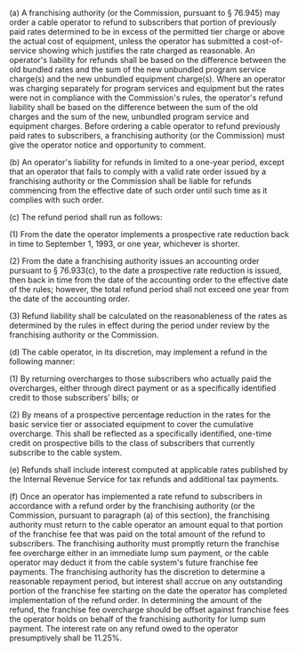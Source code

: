 (a) A franchising authority (or the Commission, pursuant to § 76.945) may order a cable operator to refund to subscribers that portion of previously paid rates determined to be in excess of the permitted tier charge or above the actual cost of equipment, unless the operator has submitted a cost-of-service showing which justifies the rate charged as reasonable. An operator's liability for refunds shall be based on the difference between the old bundled rates and the sum of the new unbundled program service charge(s) and the new unbundled equipment charge(s). Where an operator was charging separately for program services and equipment but the rates were not in compliance with the Commission's rules, the operator's refund liability shall be based on the difference between the sum of the old charges and the sum of the new, unbundled program service and equipment charges. Before ordering a cable operator to refund previously paid rates to subscribers, a franchising authority (or the Commission) must give the operator notice and opportunity to comment.

(b) An operator's liability for refunds in limited to a one-year period, except that an operator that fails to comply with a valid rate order issued by a franchising authority or the Commission shall be liable for refunds commencing from the effective date of such order until such time as it complies with such order.

(c) The refund period shall run as follows:

(1) From the date the operator implements a prospective rate reduction back in time to September 1, 1993, or one year, whichever is shorter.

(2) From the date a franchising authority issues an accounting order pursuant to § 76.933(c), to the date a prospective rate reduction is issued, then back in time from the date of the accounting order to the effective date of the rules; however, the total refund period shall not exceed one year from the date of the accounting order.

(3) Refund liability shall be calculated on the reasonableness of the rates as determined by the rules in effect during the period under review by the franchising authority or the Commission.

(d) The cable operator, in its discretion, may implement a refund in the following manner:

(1) By returning overcharges to those subscribers who actually paid the overcharges, either through direct payment or as a specifically identified credit to those subscribers' bills; or
              

(2) By means of a prospective percentage reduction in the rates for the basic service tier or associated equipment to cover the cumulative overcharge. This shall be reflected as a specifically identified, one-time credit on prospective bills to the class of subscribers that currently subscribe to the cable system.

(e) Refunds shall include interest computed at applicable rates published by the Internal Revenue Service for tax refunds and additional tax payments.

(f) Once an operator has implemented a rate refund to subscribers in accordance with a refund order by the franchising authority (or the Commission, pursuant to paragraph (a) of this section), the franchising authority must return to the cable operator an amount equal to that portion of the franchise fee that was paid on the total amount of the refund to subscribers. The franchising authority must promptly return the franchise fee overcharge either in an immediate lump sum payment, or the cable operator may deduct it from the cable system's future franchise fee payments. The franchising authority has the discretion to determine a reasonable repayment period, but interest shall accrue on any outstanding portion of the franchise fee starting on the date the operator has completed implementation of the refund order. In determining the amount of the refund, the franchise fee overcharge should be offset against franchise fees the operator holds on behalf of the franchising authority for lump sum payment. The interest rate on any refund owed to the operator presumptively shall be 11.25%.

